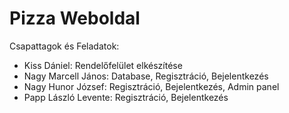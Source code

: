 # Pizza Weboldal

Csapattagok és Feladatok: <br />
+ Kiss Dániel: Rendelőfelület elkészítése <br />
+ Nagy Marcell János: Database, Regisztráció, Bejelentkezés <br />
+ Nagy Hunor József: Regisztráció, Bejelentkezés, Admin panel <br />
+ Papp László Levente: Regisztráció, Bejelentkezés<br />
<br />
